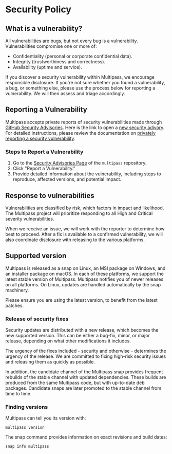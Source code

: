 # Security Policy


## What is a vulnerability?

All vulnerabilities are bugs, but not every bug is a vulnerability. Vulnerabilities compromise one or more of:

- Confidentiality (personal or corporate confidential data).
- Integrity (trustworthiness and correctness).
- Availability (uptime and service).

If you discover a security vulnerability within Multipass, we encourage responsible disclosure. 
If you're not sure whether you found a vulnerability, a bug, or something else, please use the process below for reporting a vulnerability. 
We will then assess and triage accordingly.

## Reporting a Vulnerability

Multipass accepts private reports of security vulnerabilities made through 
[GitHub Security Advisories](https://docs.github.com/en/code-security/security-advisories/working-with-repository-security-advisories/about-repository-security-advisories). 
Here is the link to open a [new security adivory](https://github.com/canonical/multipass/security/advisories/new). 
For detailed instructions, please review the documentation on [privately reporting a security vulnerability](https://docs.github.com/en/code-security/security-advisories/guidance-on-reporting-and-writing-information-about-vulnerabilities/privately-reporting-a-security-vulnerability).

### Steps to Report a Vulnerability

1. Go to the [Security Advisories Page](https://github.com/canonical/multipass/security/advisories) of the `multipass` repository.
2. Click "Report a Vulnerability."
3. Provide detailed information about the vulnerability, including steps to reproduce, affected versions, and potential impact.

## Response to vulnerabilities

Vulnerabilities are classified by risk, which factors in impact and likelihood. 
The Multipass project will prioritize responding to all High and Critical severity vulnerabilities.

When we receive an issue, we will work with the reporter to determine how best to proceed. 
After a fix is available to a confirmed vulnerability, we will also coordinate disclosure with releasing to the various platforms.

## Supported version

Multipass is released as a snap on Linux, an MSI package on Windows, and an installer package on macOS. 
In each of these platforms, we support the latest stable version of Multipass.
Multipass notifies you of newer releases on all platforms.
On Linux, updates are handled automatically by the snap machinery.

Please ensure you are using the latest version, to benefit from the latest patches.

### Release of security fixes

Security updates are distributed with a new release, which becomes the new supported version.
This can be either a bug-fix, minor, or major release, depending on what other modifications it includes.

The urgency of the fixes included - security and otherwise - determines the urgency of the release.
We are committed to fixing high-risk security issues and releasing them as quickly as possible.

In addition, the candidate channel of the Multipass snap provides frequent rebuilds of the stable channel with updated dependencies.
These builds are produced from the same Multipass code, but with up-to-date deb packages.
Candidate snaps are later promoted to the stable channel from time to time.

### Finding versions

Multipass can tell you its version with:

```
multipass version
```

The snap command provides information on exact revisions and build dates:

```
snap info multipass
```
